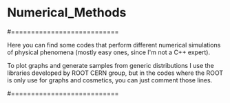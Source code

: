 # Numerical_Methods

#===========================

Here you can find some codes that perform different numerical simulations of physical phenomena (mostly easy ones, since I'm not a C++ expert).

To plot graphs and generate samples from generic distributions I use the libraries developed by ROOT CERN group, but in the codes where the ROOT is only use for graphs and cosmetics, you can just comment those lines.

#===========================
